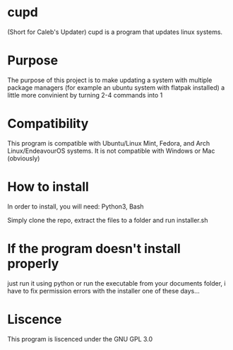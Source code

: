 # cupd
(Short for Caleb's Updater) cupd is a program that updates linux systems.

# Purpose
The purpose of this project is to make updating a system with multiple package managers (for example an ubuntu system with flatpak installed) a little more convinient by turning 2-4 commands into 1

# Compatibility
This program is compatible with Ubuntu/Linux Mint, Fedora, and Arch Linux/EndeavourOS systems.
It is not compatible with Windows or Mac (obviously)

# How to install
In order to install, you will need:
Python3,
Bash

Simply clone the repo, extract the files to a folder and run installer.sh

# If the program doesn't install properly
just run it using python or run the executable from your documents folder, i have to fix permission errors with the installer one of these days...

# Liscence
This program is liscenced under the GNU GPL 3.0

